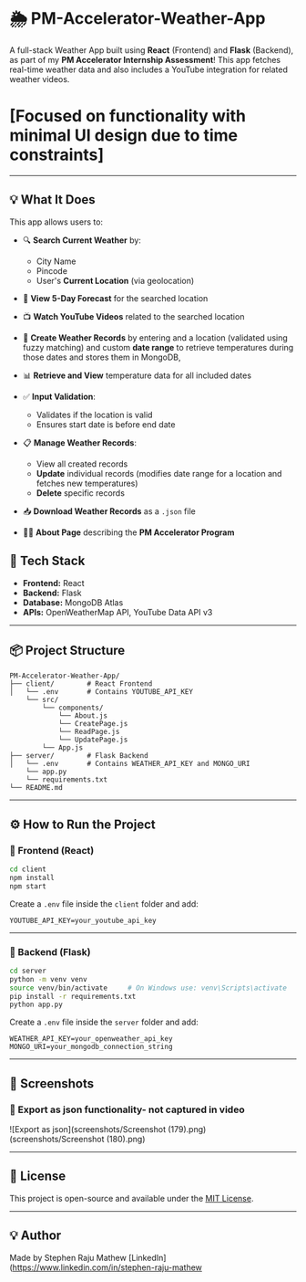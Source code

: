 # 🌦️ PM-Accelerator-Weather-App

A full-stack Weather App built using **React** (Frontend) and **Flask** (Backend), as part of my **PM Accelerator Internship Assessment**! This app fetches real-time weather data and also includes a YouTube integration for related weather videos.
# [Focused on functionality with minimal UI design due to time constraints]

---

## 💡 What It Does

This app allows users to:

- 🔍 **Search Current Weather** by:
  - City Name
  - Pincode
  - User's **Current Location** (via geolocation)
    
- 📅 **View 5-Day Forecast** for the searched location
- 📺 **Watch YouTube Videos** related to the searched location
- 📝 **Create Weather Records** by entering and a location (validated using fuzzy matching) and custom **date range** to retrieve temperatures during those dates and stores them in MongoDB,
- 📊 **Retrieve and View** temperature data for all included dates
- ✅ **Input Validation**:
  - Validates if the location is valid
  - Ensures start date is before end date
- 📋 **Manage Weather Records**:
  - View all created records
  - **Update** individual records (modifies date range for a location and fetches new temperatures)
  - **Delete** specific records
- 📥 **Download Weather Records** as a `.json` file
- 🧑‍💼 **About Page** describing the **PM Accelerator Program**

## 🚀 Tech Stack

- **Frontend:** React
- **Backend:** Flask
- **Database:** MongoDB Atlas
- **APIs:** OpenWeatherMap API, YouTube Data API v3

---

## 📦 Project Structure

```
PM-Accelerator-Weather-App/
├── client/        # React Frontend
│   └── .env       # Contains YOUTUBE_API_KEY
    └── src/
        └── components/
            └── About.js
            └── CreatePage.js
            └── ReadPage.js
            └── UpdatePage.js
        └── App.js
├── server/        # Flask Backend
│   └── .env       # Contains WEATHER_API_KEY and MONGO_URI
    └── app.py
    └── requirements.txt
└── README.md
```

---

## ⚙️ How to Run the Project

### 🔹 Frontend (React)

```bash
cd client
npm install
npm start
```

Create a `.env` file inside the `client` folder and add:

```env
YOUTUBE_API_KEY=your_youtube_api_key
```

---

### 🔹 Backend (Flask)

```bash
cd server
python -m venv venv
source venv/bin/activate     # On Windows use: venv\Scripts\activate
pip install -r requirements.txt
python app.py
```

Create a `.env` file inside the `server` folder and add:

```env
WEATHER_API_KEY=your_openweather_api_key
MONGO_URI=your_mongodb_connection_string
```

---

## 📸 Screenshots

### 🔹 Export as json functionality- not captured in video
![Export as json](screenshots/Screenshot (179).png)
(screenshots/Screenshot (180).png)


---

## 📄 License

This project is open-source and available under the [MIT License](LICENSE).

---

## 💡 Author

Made by Stephen Raju Mathew
[LinkedIn](https://www.linkedin.com/in/stephen-raju-mathew





